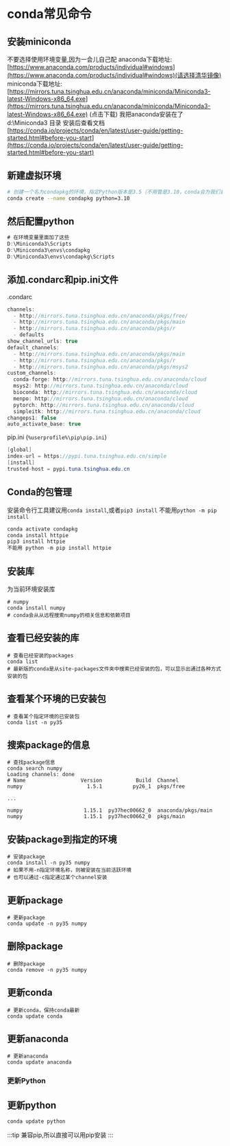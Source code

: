 # conda常见命令

## 安装miniconda

不要选择使用环境变量,因为一会儿自己配
anaconda下载地址: [https://www.anaconda.com/products/individual#windows](https://www.anaconda.com/products/individual#windows)(请选择清华镜像)
miniconda下载地址: [https://mirrors.tuna.tsinghua.edu.cn/anaconda/miniconda/Miniconda3-latest-Windows-x86_64.exe](https://mirrors.tuna.tsinghua.edu.cn/anaconda/miniconda/Miniconda3-latest-Windows-x86_64.exe) (点击下载)
我把anaconda安装在了  d:\Miniconda3  目录
安装后查看文档
[https://conda.io/projects/conda/en/latest/user-guide/getting-started.html#before-you-start](https://conda.io/projects/conda/en/latest/user-guide/getting-started.html#before-you-start)
​

## 新建虚拟环境

```bash
# 创建一个名为condapkg的环境，指定Python版本是3.5（不用管是3.10，conda会为我们自动寻找3.10中的最新版本）
conda create --name condapkg python=3.10
```

## 然后配置python

```java
# 在环境变量里面加了这些
D:\Miniconda3\Scripts
D:\Miniconda3\envs\condapkg
D:\Miniconda3\envs\condapkg\Scripts
```

## 添加.condarc和pip.ini文件

.condarc  

```java
channels:
  - http://mirrors.tuna.tsinghua.edu.cn/anaconda/pkgs/free/
  - http://mirrors.tuna.tsinghua.edu.cn/anaconda/pkgs/main
  - http://mirrors.tuna.tsinghua.edu.cn/anaconda/pkgs/r
  - defaults
show_channel_urls: true
default_channels:
  - http://mirrors.tuna.tsinghua.edu.cn/anaconda/pkgs/main
  - http://mirrors.tuna.tsinghua.edu.cn/anaconda/pkgs/r
  - http://mirrors.tuna.tsinghua.edu.cn/anaconda/pkgs/msys2
custom_channels:
  conda-forge: http://mirrors.tuna.tsinghua.edu.cn/anaconda/cloud
  msys2: http://mirrors.tuna.tsinghua.edu.cn/anaconda/cloud
  bioconda: http://mirrors.tuna.tsinghua.edu.cn/anaconda/cloud
  menpo: http://mirrors.tuna.tsinghua.edu.cn/anaconda/cloud
  pytorch: http://mirrors.tuna.tsinghua.edu.cn/anaconda/cloud
  simpleitk: http://mirrors.tuna.tsinghua.edu.cn/anaconda/cloud
changeps1: false
auto_activate_base: true

```

pip.ini   (`%userprofile%\pip\pip.ini`)

```java
[global]
index-url = https://pypi.tuna.tsinghua.edu.cn/simple
[install]
trusted-host = pypi.tuna.tsinghua.edu.cn
```

## **Conda的包管理**

安装命令行工具建议用`conda install`,或者`pip3 install` 不能用`python -m pip install`

```java
conda activate condapkg
conda install httpie
pip3 install httpie
不能用 python -m pip install httpie
```

## 安装库

为当前环境安装库

```
# numpy
conda install numpy
# conda会从从远程搜索numpy的相关信息和依赖项目
```

## 查看已经安装的库

```
# 查看已经安装的packages
conda list
# 最新版的conda是从site-packages文件夹中搜索已经安装的包，可以显示出通过各种方式安装的包
```

## 查看某个环境的已安装包

```
# 查看某个指定环境的已安装包
conda list -n py35
```

## 搜索package的信息

```
# 查找package信息
conda search numpy
Loading channels: done
# Name                  Version           Build  Channel             
numpy                     1.5.1          py26_1  pkgs/free           

...

numpy                    1.15.1  py37hec00662_0  anaconda/pkgs/main  
numpy                    1.15.1  py37hec00662_0  pkgs/main
```

## 安装package到指定的环境

```
# 安装package
conda install -n py35 numpy
# 如果不用-n指定环境名称，则被安装在当前活跃环境
# 也可以通过-c指定通过某个channel安装
```

## 更新package

```
# 更新package
conda update -n py35 numpy
```

## 删除package

```
# 删除package
conda remove -n py35 numpy
```

## 更新conda

```
# 更新conda，保持conda最新
conda update conda
```

## 更新anaconda

```
# 更新anaconda
conda update anaconda
 ```

### 更新Python

## 更新python

```shell
conda update python
```

:::tip
 兼容pip,所以直接可以用pip安装
:::
